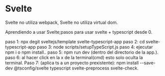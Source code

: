 # Svelte

Svelte no utiliza webpack, Svelte no utiliza virtual dom.

Aprendiendo a usar Svelte;pasos para usar svelte + typescript desde 0.

paso 1: npx degit sveltejs/template svelte-typescript-app
paso 2: cd svelte-typescript-app
paso 3: node scripts/setupTypeScript.js
paso 4: ejecutar npm i o npm install..
paso 5: npm run dev (dentro del directorio de la app.).
paso 6: al hacer click en la x de la terminal(cmd) esto solo oculta la terminal.
Paso 7: (aplica ts a un proyecto prexistente): npm install --save-dev @tsconfig/svelte typescript svelte-preprocess svelte-check.
